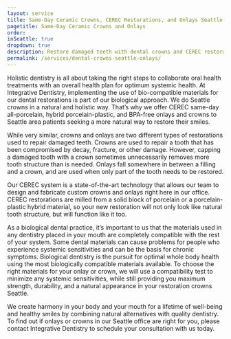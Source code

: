 ```yaml
---
layout: service
title: Same-Day Ceramic Crowns, CEREC Restorations, and Onlays Seattle, WA
pagetitle: Same-Day Ceramic Crowns and Onlays
order:
inSeattle: true
dropdown: true
description: Restore damaged teeth with dental crowns and CEREC restorations. We offer same day CEREC restorations and crowns treatment in Seattle WA. Call @ 206367-6453!
permalink: /services/dental-crowns-seattle-onlays/
---
```


Holistic dentistry is all about taking the right steps to collaborate oral health treatments with an overall health plan for optimum systemic health. At Integrative Dentistry, implementing the use of bio-compatible materials for our dental restorations is part of our biological approach. We do Seattle crowns in a natural and holistic way. That’s why we offer CEREC same-day all-porcelain, hybrid porcelain-plastic, and BPA-free onlays and crowns to Seattle area patients seeking a more natural way to restore their smiles.

While very similar, crowns and onlays are two different types of restorations used to repair damaged teeth. Crowns are used to repair a tooth that has been compromised by decay, fracture, or other damage. However, capping a damaged tooth with a crown sometimes unnecessarily removes more tooth structure than is needed. Onlays fall somewhere in between a filling and a crown, and are used when only part of the tooth needs to be restored.

Our CEREC system is a state-of-the-art technology that allows our team to design and fabricate custom crowns and onlays right here in our office. CEREC restorations are milled from a solid block of porcelain or a porcelain-plastic hybrid material, so your new restoration will not only look like natural tooth structure, but will function like it too.

As a biological dental practice, it’s important to us that the materials used in any dentistry placed in your mouth are completely compatible with the rest of your system. Some dental materials can cause problems for people who experience systemic sensitivities and can be the basis for chronic symptoms. Biological dentistry is the pursuit for optimal whole body health using the most biologically compatible materials available. To choose the right materials for your onlay or crown, we will use a compatibility test to minimize any systemic sensitivities, while still providing you maximum strength, durability, and a natural appearance in your restoration crowns Seattle.

We create harmony in your body and your mouth for a lifetime of well-being and healthy smiles by combining natural alternatives with quality dentistry. To find out if onlays or crowns in our Seattle office are right for you, please contact Integrative Dentistry to schedule your consultation with us today.
